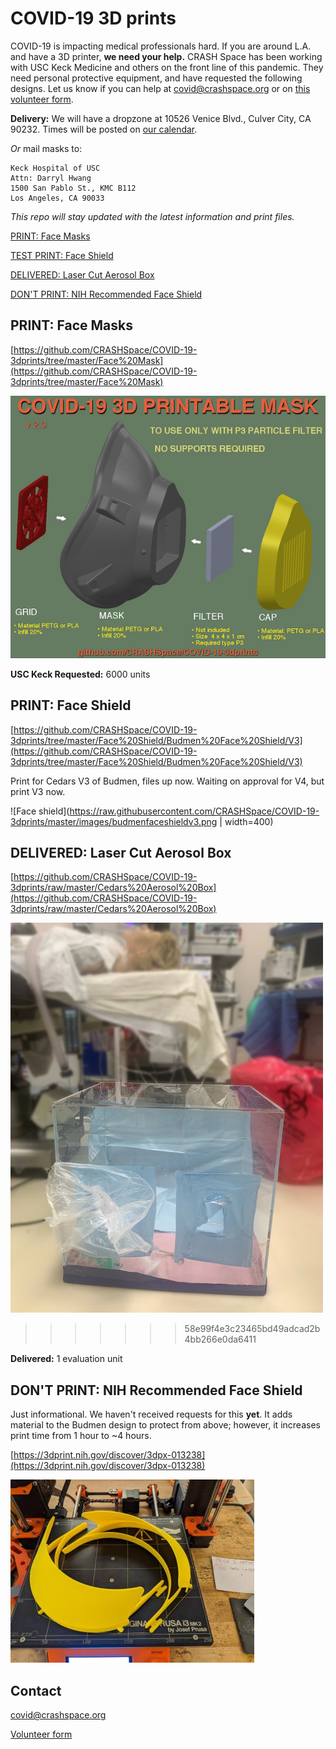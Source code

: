 # COVID-19 3D prints

COVID-19 is impacting medical professionals hard. If you are around L.A. and have a 3D printer, **we need your help.** CRASH Space has been working with USC Keck Medicine and others on the front line of this pandemic. They need personal protective equipment, and have requested the following designs. Let us know if you can help at covid@crashspace.org or on [this volunteer form](https://docs.google.com/forms/d/e/1FAIpQLSczant_0pGT0tIEJhOTPQsQpFoTAtQAkubEGK8ArdoSDPgAVQ/viewform).

**Delivery:** We will have a dropzone at 10526 Venice Blvd., Culver City, CA 90232. Times will be posted on [our calendar](https://calendar.google.com/calendar/embed?src=crashspacela@gmail.com&ctz=America/Los_Angeles). 

*Or* mail masks to:
```
Keck Hospital of USC
Attn: Darryl Hwang
1500 San Pablo St., KMC B112
Los Angeles, CA 90033
```

*This repo will stay updated with the latest information and print files.*

[PRINT: Face Masks](#print-face-masks)

[TEST PRINT: Face Shield](#test-print-face-shield)

[DELIVERED: Laser Cut Aerosol Box](#delivered-laser-cut-aerosol-box)

[DON'T PRINT: NIH Recommended Face Shield](#dont-print-nih-recommended-face-shield)

## PRINT: Face Masks
[https://github.com/CRASHSpace/COVID-19-3dprints/tree/master/Face%20Mask](https://github.com/CRASHSpace/COVID-19-3dprints/tree/master/Face%20Mask)

![Face Mask Assembly](https://raw.githubusercontent.com/CRASHSpace/COVID-19-3dprints/master/images/facemask_USCV2-render_small.png)

**USC Keck Requested:** 6000 units

## PRINT: Face Shield
[https://github.com/CRASHSpace/COVID-19-3dprints/tree/master/Face%20Shield/Budmen%20Face%20Shield/V3](https://github.com/CRASHSpace/COVID-19-3dprints/tree/master/Face%20Shield/Budmen%20Face%20Shield/V3)

Print for Cedars V3 of Budmen, files up now. Waiting on approval for V4, but print V3 now.

![Face shield](https://raw.githubusercontent.com/CRASHSpace/COVID-19-3dprints/master/images/budmenfaceshieldv3.png  | width=400)

## DELIVERED: Laser Cut Aerosol Box
[https://github.com/CRASHSpace/COVID-19-3dprints/raw/master/Cedars%20Aerosol%20Box](https://github.com/CRASHSpace/COVID-19-3dprints/raw/master/Cedars%20Aerosol%20Box)

![Cedars Aerosol Box](https://raw.githubusercontent.com/CRASHSpace/COVID-19-3dprints/master/images/aerosolbox-inField_small.jpg)
>>>>>>> 58e99f4e3c23465bd49adcad2b4bb266e0da6411

**Delivered:** 1 evaluation unit


## DON'T PRINT: NIH Recommended Face Shield
Just informational. We haven't received requests for this **yet**. It adds material to the Budmen design to protect from above; however, it increases print time from 1 hour to ~4 hours.

[https://3dprint.nih.gov/discover/3dpx-013238](https://3dprint.nih.gov/discover/3dpx-013238)

![NIH Face Shield](https://raw.githubusercontent.com/CRASHSpace/COVID-19-3dprints/master/images/facemask_NIH_DtM-v3.0-print.jpg)


## Contact
covid@crashspace.org

[Volunteer form](https://docs.google.com/forms/d/e/1FAIpQLSczant_0pGT0tIEJhOTPQsQpFoTAtQAkubEGK8ArdoSDPgAVQ/viewform)
